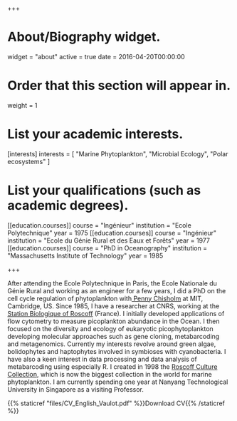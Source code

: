+++
# About/Biography widget.
widget = "about"
active = true
date = 2016-04-20T00:00:00

# Order that this section will appear in.
weight = 1

# List your academic interests.
[interests]
  interests = [
    "Marine Phytoplankton",
    "Microbial Ecology",
    "Polar ecosystems"
  ]

# List your qualifications (such as academic degrees).
[[education.courses]]
  course = "Ingénieur"
  institution = "Ecole Polytechnique"
  year = 1975
[[education.courses]]
  course = "Ingénieur"
  institution = "Ecole du Génie Rural et des Eaux et Forêts"
  year = 1977
[[education.courses]]
  course = "PhD in Oceanography"
  institution = "Massachusetts Institute of Technology"
  year = 1985

+++

After attending the Ecole Polytechnique in Paris, the Ecole Nationale du Génie Rural and working as an engineer for a few years, I did a PhD on the cell cycle regulation of phytoplankton with[ Penny Chisholm](https://www.crafoordprize.se/press_release/the-crafoord-prize-in-biosciences-2019) at MIT, Cambridge, US.  Since 1985, I have a researcher at CNRS, working at the [Station Biologique of Roscoff](http://www.sb-roscoff.fr/en) (France). I initially developed applications of flow cytometry to measure picoplankton abundance in the Ocean.  I then focused on the diversity and ecology of eukaryotic picophytoplankton developing molecular approaches such as gene cloning, metabarcoding and metagenomics.  Currently my interests revolve around green algae, bolidophytes and haptophytes involved in symbioses with cyanobacteria.  I have also a keen interest in data processing and data analysis of metabarcoding using especially R. I created in 1998 the [Roscoff Culture Collection](http://www.roscoff-culture-collection.org/), which is now the biggest collection in the world for marine phytoplankton. I am currently spending one year at Nanyang Technological University in Singapore as a visiting Professor.

{{% staticref "files/CV_English_Vaulot.pdf" %}}Download  CV{{% /staticref %}}
